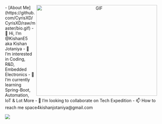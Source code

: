 <a target="_blank" align="center">
  <img align="right" top="500" height="300" width="400" alt="GIF" src="https://media.giphy.com/media/SWoSkN6DxTszqIKEqv/giphy.gif">
</a>
- [About Me](https://github.com/CyrisXD/CyrisXD/raw/master/bio.gif)
- 👋 Hi, I’m @KishanE5 aka Kishan Jotaniya
- 👀 I’m interested in Coding, R&D, Embedded Electronics
- 🌱 I’m currently learning Spring-Boot, Automation, IoT & Lot More
- 💞️ I’m looking to collaborate on Tech Expedition
- 📫 How to reach me space4kishanjotaniya@gmail.com

![](https://user-images.githubusercontent.com/90084846/154329912-bc01220a-1f96-4435-97c8-ddf9d09b45c4.gif)
